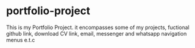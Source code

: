 # portfolio-project
This is my Portfolio Project. it encompasses some of my projects, fuctional github link, download CV link, email, messenger and whatsapp navigation menus e.t.c
